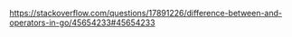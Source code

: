 https://stackoverflow.com/questions/17891226/difference-between-and-operators-in-go/45654233#45654233
